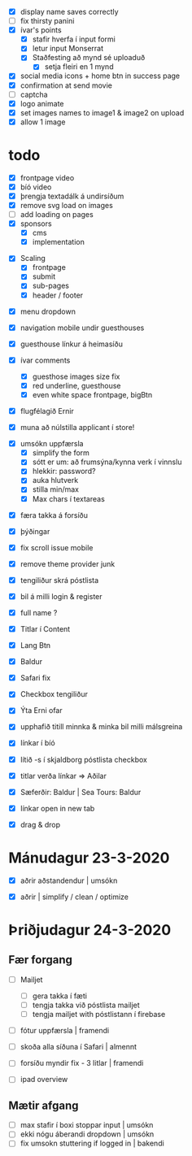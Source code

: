 - [x] display name saves correctly
- [ ] fix thirsty panini
- [x] ívar's points
  - [x] stafir hverfa í input formi
  - [x] letur input Monserrat
  - [x] Staðfesting að mynd sé uploaduð
    - [x] setja fleiri en 1 mynd
- [x] social media icons + home btn in success page
- [x] confirmation at send movie
- [ ] captcha
- [x] logo animate
- [x] set images names to image1 & image2 on upload
- [x] allow 1 image

# todo

- [x] frontpage video
- [x] bíó video
- [x] þrengja textadálk á undirsíðum
- [x] remove svg load on images
- [ ] add loading on pages
- [x] sponsors
  - [x] cms
  - [x] implementation

* [x] Scaling
  - [x] frontpage
  - [x] submit
  - [x] sub-pages
  - [x] header / footer

- [x] menu dropdown
- [x] navigation mobile undir guesthouses
- [x] guesthouse línkur á heimasíðu

- [x] ívar comments

  - [x] guesthose images size fix
  - [x] red underline, guesthouse
  - [x] even white space frontpage, bigBtn

- [x] flugfélagið Ernir

- [x] muna að núlstilla applicant í store!

* [x] umsókn uppfærsla
  - [x] simplify the form
  * [x] sótt er um: að frumsýna/kynna verk í vinnslu
  * [x] hlekkir: password?
  * [x] auka hlutverk
  * [x] stilla min/max
  * [x] Max chars í textareas

- [x] færa takka á forsíðu
- [x] þýðingar
- [x] fix scroll issue mobile
- [x] remove theme provider junk
- [x] tengiliður skrá póstlista
- [x] bil á milli login & register
- [x] full name ?
- [x] Titlar í Content
- [x] Lang Btn
- [x] Baldur
- [x] Safari fix
- [x] Checkbox tengiliður
- [x] Ýta Erni ofar

- [x] upphafið titill minnka & minka bil milli málsgreina
- [x] línkar í bíó
- [x] lítið -s í skjaldborg póstlista checkbox
- [x] titlar verða línkar => Aðilar
- [x] Sæferðir: Baldur | Sea Tours: Baldur
- [x] línkar open in new tab
- [x] drag & drop

# Mánudagur 23-3-2020

- [x] aðrir aðstandendur | umsókn
- [x] aðrir | simplify / clean / optimize


# Þriðjudagur 24-3-2020

## Fær forgang

- [ ] Mailjet
  - [ ] gera takka í fæti
  - [ ] tengja takka við póstlista mailjet
  - [ ] tengja mailjet with póstlistann í firebase

- [ ] fótur uppfærsla | framendi
- [ ] skoða alla síðuna í Safari | almennt
- [ ] forsíðu myndir fix - 3 litlar | framendi
- [ ] ipad overview


## Mætir afgang

- [ ] max stafir í boxi stoppar input | umsókn
- [ ] ekki nógu áberandi dropdown | umsókn
- [ ] fix umsokn stuttering if logged in | bakendi
